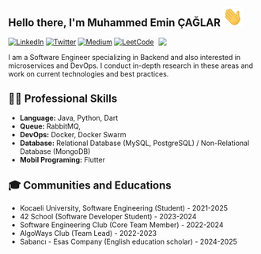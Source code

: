 <h2>Hello there, I'm Muhammed Emin ÇAĞLAR <img src="https://raw.githubusercontent.com/ABSphreak/ABSphreak/master/gifs/Hi.gif" height="40px", width="40px"></h2>

<img align="right" src="https://media2.giphy.com/media/v1.Y2lkPTc5MGI3NjExMGQ5NDkzb3E0eWdmZzcwaW5iM3E4Y3M2aDc4cHZpbW5ieThubjhyYiZlcD12MV9pbnRlcm5hbF9naWZfYnlfaWQmY3Q9Zw/qgQUggAC3Pfv687qPC/giphy.webp" width='200'/> 

[ ![LinkedIn](https://img.shields.io/badge/LinkedIn-4682B4?style=for-the-badge&logo=linkedin&logoColor=white)](https://www.linkedin.com/in/caglaar/) 
[ ![Twitter](https://img.shields.io/badge/Twitter-1E90FF?style=for-the-badge&logo=twitter&logoColor=white)](https://x.com/Caglaar_) 
[![Medium](https://img.shields.io/badge/Medium-555555?style=for-the-badge&logo=medium&logoColor=white)](https://medium.com/@Caglaar)
[![LeetCode](https://img.shields.io/badge/LeetCode-black?style=for-the-badge&logo=leetcode&logoColor=%23FFA116)](https://leetcode.com/u/Caglaar/)

I am a Software Engineer specializing in Backend and also interested in microservices and DevOps. I conduct in-depth research in these areas and work on current technologies and best practices.

## 👨‍💻 Professional Skills

-  **Language:**  Java, Python, Dart
-  **Queue:**  RabbitMQ,
-  **DevOps:**  Docker, Docker Swarm
-  **Database:** Relational Database (MySQL, PostgreSQL) / Non-Relational Database (MongoDB)
-  **Mobil Programing:**  Flutter


## 🎓 Communities and Educations

- Kocaeli University, Software Engineering (Student) - 2021-2025
- 42 School (Software Developer Student) - 2023-2024
- Software Engineering Club (Core Team Member) - 2022-2024
- AlgoWays Club (Team Lead) - 2022-2023
- Sabancı - Esas Company (English education scholar) - 2024-2025




